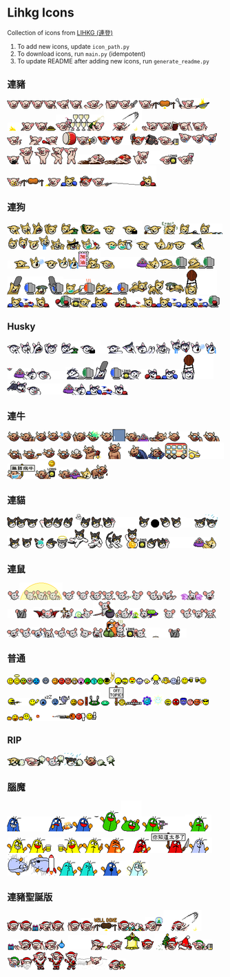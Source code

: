 # Lihkg Icons

Collection of icons from [LIHKG (連登)](https://lihkg.com/)

1. To add new icons, update `icon_path.py`
2. To download icons, run `main.py` (idempotent)
3. To update README after adding new icons, run `generate_readme.py`


## 連豬

![pig_smile](./assets/pig_smile.gif)![pig_hate](./assets/pig_hate.gif)![pig_smirk](./assets/pig_smirk.gif)![pig_hehe](./assets/pig_hehe.gif)![pig_mock](./assets/pig_mock.gif)![pig_clap](./assets/pig_clap.gif)![pig_sowhat](./assets/pig_sowhat.gif)![pig_bye](./assets/pig_bye.gif)![pig_cut](./assets/pig_cut.gif)![pig_cook](./assets/pig_cook.gif)![pig_fry](./assets/pig_fry.gif)![pig_fan](./assets/pig_fan.gif)![pig_peanut](./assets/pig_peanut.gif)![pig_wine_connect](./assets/pig_wine_connect.gif)![pig_whip_special](./assets/pig_whip_special.gif)![pig_shocked](./assets/pig_shocked.gif)![pig_read](./assets/pig_read.gif)![pig_heard](./assets/pig_heard.gif)![pig_nope](./assets/pig_nope.gif)![pig_pointing](./assets/pig_pointing.gif)![pig_argue](./assets/pig_argue.gif)![pig_drum](./assets/pig_drum.gif)![pig_speakerphone](./assets/pig_speakerphone.gif)![pig_sadNangry](./assets/pig_sadNangry.gif)![pig_angry](./assets/pig_angry.gif)![pig_knife](./assets/pig_knife.gif)![pig_arrested](./assets/pig_arrested.gif)![pig_upset](./assets/pig_upset.gif)![pig_wail](./assets/pig_wail.gif)![pig_wail2](./assets/pig_wail2.gif)![pig_wail3](./assets/pig_wail3.gif)![pig_sick](./assets/pig_sick.gif)![pig_dance](./assets/pig_dance.gif)![pig_dance2](./assets/pig_dance2.gif)![pig_dance3](./assets/pig_dance3.gif)![pig_dance4](./assets/pig_dance4.gif)![pig_dying](./assets/pig_dying.gif)![pig_surviving](./assets/pig_surviving.gif)![pig_free](./assets/pig_free.gif)![pig_lihkg](./assets/pig_lihkg.gif)![pig_wine](./assets/pig_wine.gif)![pig_cook_connect](./assets/pig_cook_connect.gif)![pig_knife_connect](./assets/pig_knife_connect.gif)![pig_whip_connect](./assets/pig_whip_connect.gif)

## 連狗

![dog_smile](./assets/dog_smile.gif)![dog_hehe](./assets/dog_hehe.gif)![dog_haha](./assets/dog_haha.gif)![dog_bye](./assets/dog_bye.gif)![dog_999](./assets/dog_999.gif)![dog_on_hold](./assets/dog_on_hold.gif)![dog_phone](./assets/dog_phone.gif)![dog_FBI](./assets/dog_FBI.gif)![dog_discover](./assets/dog_discover.gif)![dog_math](./assets/dog_math.gif)![dog_photo](./assets/dog_photo.gif)![dog_telescope](./assets/dog_telescope.gif)![dog_excited](./assets/dog_excited.gif)![dog_lick](./assets/dog_lick.gif)![dog_tasty](./assets/dog_tasty.gif)![dog_wet](./assets/dog_wet.gif)![dog_touch](./assets/dog_touch.gif)![dog_play](./assets/dog_play.gif)![dog_treat](./assets/dog_treat.gif)![dog_injection](./assets/dog_injection.gif)![dog_clean](./assets/dog_clean.gif)![dog_stop](./assets/dog_stop.gif)![dog_no](./assets/dog_no.gif)![dog_realized](./assets/dog_realized.gif)![dog_scare](./assets/dog_scare.gif)![dog_angry](./assets/dog_angry.gif)![dog_zzz](./assets/dog_zzz.gif)![dog_upset](./assets/dog_upset.gif)![dog_notcry](./assets/dog_notcry.gif)![dog_cry](./assets/dog_cry.gif)![dog_cheerup](./assets/dog_cheerup.gif)![dog_beg_connect](./assets/dog_beg_connect.gif)![dog_itdog0](./assets/dog_itdog0.gif)![dog_itdog1](./assets/dog_itdog1.gif)![dog_itdog2](./assets/dog_itdog2.gif)![dog_itdog3](./assets/dog_itdog3.gif)![dog_itdog4](./assets/dog_itdog4.gif)![dog_itdog5](./assets/dog_itdog5.gif)![dog_run](./assets/dog_run.gif)![dog_bark](./assets/dog_bark.gif)![dog_escape](./assets/dog_escape.gif)![dog_beat](./assets/dog_beat.gif)![dog_fight_connect](./assets/dog_fight_connect.gif)![dog_npc2](./assets/dog_npc2.gif)![dog_lihkg](./assets/dog_lihkg.gif)![dog_fight1](./assets/dog_fight1.gif)![dog_fight2](./assets/dog_fight2.gif)![dog_fight_connect2](./assets/dog_fight_connect2.gif)![dog_fight_connect3](./assets/dog_fight_connect3.gif)

## Husky

![husky_smile](./assets/husky_smile.gif)![husky_hehe](./assets/husky_hehe.gif)![husky_haha](./assets/husky_haha.gif)![husky_bye](./assets/husky_bye.gif)![husky_999](./assets/husky_999.gif)![husky_FBI](./assets/husky_FBI.gif)![husky_angry](./assets/husky_angry.gif)![husky_scare](./assets/husky_scare.gif)![husky_no](./assets/husky_no.gif)![husky_touch](./assets/husky_touch.gif)![husky_wet](./assets/husky_wet.gif)![husky_lick](./assets/husky_lick.gif)![husky_zzz](./assets/husky_zzz.gif)![husky_cry](./assets/husky_cry.gif)![husky_beg](./assets/husky_beg.gif)![husky_give](./assets/husky_give.gif)![husky_itdog1](./assets/husky_itdog1.gif)![husky_itdog2](./assets/husky_itdog2.gif)![husky_lihkg](./assets/husky_lihkg.gif)![husky_fight2](./assets/husky_fight2.gif)![husky_fight1](./assets/husky_fight1.gif)![husky_beat](./assets/husky_beat.gif)![husky_run](./assets/husky_run.gif)![husky_beg_connect](./assets/husky_beg_connect.gif)![husky_fight_connect](./assets/husky_fight_connect.gif)

## 連牛

![cow_smile](./assets/cow_smile.gif)![cow_hehe](./assets/cow_hehe.gif)![cow_sad](./assets/cow_sad.gif)![cow_sosad](./assets/cow_sosad.gif)![cow_sweat](./assets/cow_sweat.gif)![cow_bye](./assets/cow_bye.gif)![cow_hair](./assets/cow_hair.gif)![cow_sadbutsmile](./assets/cow_sadbutsmile.gif)![cow_door](./assets/cow_door.gif)![cow_grab](./assets/cow_grab.gif)![cow_no](./assets/cow_no.gif)![cow_sleep](./assets/cow_sleep.gif)![cow_plan](./assets/cow_plan.gif)![cow_scheme](./assets/cow_scheme.gif)![cow_arrogant](./assets/cow_arrogant.gif)![cow_cigar](./assets/cow_cigar.gif)![cow_wa](./assets/cow_wa.gif)![cow_unexpected](./assets/cow_unexpected.gif)![cow_ball](./assets/cow_ball.gif)![cow_medal](./assets/cow_medal.gif)![cow_power_special](./assets/cow_power_special.gif)![cow_sorry](./assets/cow_sorry.gif)![cow_arrr](./assets/cow_arrr.gif)![cow_bus_special](./assets/cow_bus_special.gif)![cow_car](./assets/cow_car.gif)![cow_linguistic](./assets/cow_linguistic.gif)![cow_lihkg](./assets/cow_lihkg.gif)![cow_grab_connect](./assets/cow_grab_connect.gif)![cow_crowd](./assets/cow_crowd.gif)

## 連貓

![cat_smile](./assets/cat_smile.gif)![cat_lick](./assets/cat_lick.gif)![cat_nap](./assets/cat_nap.gif)![cat_bye](./assets/cat_bye.gif)![cat_stare](./assets/cat_stare.gif)![cat_handup](./assets/cat_handup.gif)![cat_annoyed](./assets/cat_annoyed.gif)![cat_headache](./assets/cat_headache.gif)![cat_throw](./assets/cat_throw.gif)![cat_angry](./assets/cat_angry.gif)![cat_appear](./assets/cat_appear.gif)![cat_darkness](./assets/cat_darkness.gif)![cat_threat](./assets/cat_threat.gif)![cat_swipe](./assets/cat_swipe.gif)![cat_rain](./assets/cat_rain.gif)![cat_shaking](./assets/cat_shaking.gif)![cat_sneeze](./assets/cat_sneeze.gif)![cat_mask](./assets/cat_mask.gif)![cat_disappointed](./assets/cat_disappointed.gif)![cat_angel](./assets/cat_angel.gif)![cat_pussy1](./assets/cat_pussy1.gif)![cat_pussy2](./assets/cat_pussy2.gif)![cat_stretching](./assets/cat_stretching.gif)![cat_lucky](./assets/cat_lucky.gif)![cat_lihkg](./assets/cat_lihkg.gif)![cat_throw_connect](./assets/cat_throw_connect.gif)

## 連鼠

![mouse_smile](./assets/mouse_smile.gif)![mouse_miracle_special](./assets/mouse_miracle_special.gif)![mouse_yea](./assets/mouse_yea.gif)![mouse_ohyes](./assets/mouse_ohyes.gif)![mouse_bye](./assets/mouse_bye.gif)![mouse_fuck](./assets/mouse_fuck.gif)![mouse_short](./assets/mouse_short.gif)![mouse_there](./assets/mouse_there.gif)![mouse_tea](./assets/mouse_tea.gif)![mouse_cheer](./assets/mouse_cheer.gif)![mouse_cheerleading](./assets/mouse_cheerleading.gif)![mouse_love](./assets/mouse_love.gif)![mouse_vampire_special](./assets/mouse_vampire_special.gif)![mouse_coffin](./assets/mouse_coffin.gif)![mouse_cross](./assets/mouse_cross.gif)![mouse_crystalball](./assets/mouse_crystalball.gif)![mouse_potion](./assets/mouse_potion.gif)![mouse_solution](./assets/mouse_solution.gif)![mouse_gun](./assets/mouse_gun.gif)![mouse_medicine](./assets/mouse_medicine.gif)![mouse_how](./assets/mouse_how.gif)![mouse_what](./assets/mouse_what.gif)![mouse_scratching](./assets/mouse_scratching.gif)![mouse_ohno](./assets/mouse_ohno.gif)![mouse_notcry](./assets/mouse_notcry.gif)![mouse_cry](./assets/mouse_cry.gif)![mouse_cryalot](./assets/mouse_cryalot.gif)![mouse_tired](./assets/mouse_tired.gif)![mouse_blah](./assets/mouse_blah.gif)![mouse_sigh](./assets/mouse_sigh.gif)![mouse_annoyed](./assets/mouse_annoyed.gif)![mouse_rubbish](./assets/mouse_rubbish.gif)![mouse_lihkg](./assets/mouse_lihkg.gif)![mouse_vampire](./assets/mouse_vampire.gif)

## 普通

![normal_smile](./assets/normal_smile.gif)![normal_angel](./assets/normal_angel.gif)![normal_dead](./assets/normal_dead.gif)![normal_clown](./assets/normal_clown.gif)![normal_frown](./assets/normal_frown.gif)![normal_cry](./assets/normal_cry.gif)![normal_wink](./assets/normal_wink.gif)![normal_angry](./assets/normal_angry.gif)![normal_devil](./assets/normal_devil.gif)![normal_biggrin](./assets/normal_biggrin.gif)![normal_oh](./assets/normal_oh.gif)![normal_tongue](./assets/normal_tongue.gif)![normal_kiss](./assets/normal_kiss.gif)![normal_wonder](./assets/normal_wonder.gif)![normal_agree](./assets/normal_agree.gif)![normal_donno](./assets/normal_donno.gif)![normal_hehe](./assets/normal_hehe.gif)![normal_love](./assets/normal_love.gif)![normal_surprise](./assets/normal_surprise.gif)![normal_chicken](./assets/normal_chicken.gif)![normal_ass](./assets/normal_ass.gif)![normal_sosad](./assets/normal_sosad.gif)![normal_good](./assets/normal_good.gif)![normal_hoho](./assets/normal_hoho.gif)![normal_kill](./assets/normal_kill.gif)![normal_bye](./assets/normal_bye.gif)![normal_z](./assets/normal_z.gif)![normal_@](./assets/normal_@.gif)![normal_adore](./assets/normal_adore.gif)![normal_wonder2](./assets/normal_wonder2.gif)![normal_banghead](./assets/normal_banghead.gif)![normal_bouncer](./assets/normal_bouncer.gif)![normal_bouncy](./assets/normal_bouncy.gif)![normal_offtopic](./assets/normal_offtopic.gif)![normal_censored](./assets/normal_censored.gif)![normal_flowerface](./assets/normal_flowerface.gif)![normal_shocking](./assets/normal_shocking.gif)![normal_photo](./assets/normal_photo.gif)![normal_fire](./assets/normal_fire.gif)![normal_yipes](./assets/normal_yipes.gif)![normal_369](./assets/normal_369.gif)![normal_bomb](./assets/normal_bomb.gif)![normal_slick](./assets/normal_slick.gif)![normal_fuck](./assets/normal_fuck.gif)![normal_no](./assets/normal_no.gif)![normal_kill2](./assets/normal_kill2.gif)![normal_dislike](./assets/normal_dislike.gif)![normal_like](./assets/normal_like.gif)

## RIP

![rip_dog](./assets/rip_dog.gif)![rip_pig](./assets/rip_pig.gif)![rip_mouse](./assets/rip_mouse.gif)![rip_cat](./assets/rip_cat.gif)![rip_cow](./assets/rip_cow.gif)![rip_flower](./assets/rip_flower.gif)

## 腦魔

![lm2_abomb](./assets/lm2_abomb.gif)![lm2_noodles](./assets/lm2_noodles.gif)![lm2_lightbulb](./assets/lm2_lightbulb.gif)![lm2_spinning](./assets/lm2_spinning.gif)![lm2_bouncer](./assets/lm2_bouncer.gif)![lm2_kill](./assets/lm2_kill.gif)![lm2_shield](./assets/lm2_shield.gif)![lm2_hehe](./assets/lm2_hehe.gif)![lm2_beer](./assets/lm2_beer.gif)![lm2_no](./assets/lm2_no.gif)![lm2_shoot](./assets/lm2_shoot.gif)![lm2_saber](./assets/lm2_saber.gif)![lm2_danger](./assets/lm2_danger.gif)![lm2_go](./assets/lm2_go.gif)![lm2_drop](./assets/lm2_drop.gif)![lm2_rise](./assets/lm2_rise.gif)![lm2_kiss2](./assets/lm2_kiss2.gif)![lm2_kiss](./assets/lm2_kiss.gif)![lm2_selfdestruct](./assets/lm2_selfdestruct.gif)![lm2_shocking](./assets/lm2_shocking.gif)

## 連豬聖誕版

![pigxm_smile](./assets/pigxm_smile.gif)![pigxm_hehe](./assets/pigxm_hehe.gif)![pigxm_mock](./assets/pigxm_mock.gif)![pigxm_clap](./assets/pigxm_clap.gif)![pigxm_bye](./assets/pigxm_bye.gif)![pigxm_cook](./assets/pigxm_cook.gif)![pigxm_peanut](./assets/pigxm_peanut.gif)![pigxm_wine](./assets/pigxm_wine.gif)![pigxm_whip_special](./assets/pigxm_whip_special.gif)![pigxm_shocked](./assets/pigxm_shocked.gif)![pigxm_heard](./assets/pigxm_heard.gif)![pigxm_pointing](./assets/pigxm_pointing.gif)![pigxm_argue](./assets/pigxm_argue.gif)![pigxm_drum](./assets/pigxm_drum.gif)![pigxm_angry](./assets/pigxm_angry.gif)![pigxm_knife](./assets/pigxm_knife.gif)![pigxm_arrested](./assets/pigxm_arrested.gif)![pigxm_upset](./assets/pigxm_upset.gif)![pigxm_wail](./assets/pigxm_wail.gif)![pigxm_sick](./assets/pigxm_sick.gif)![pigxm_dance](./assets/pigxm_dance.gif)![pigxm_dance2](./assets/pigxm_dance2.gif)![pigxm_dance3](./assets/pigxm_dance3.gif)![pigxm_free](./assets/pigxm_free.gif)![pigxm_lihkg](./assets/pigxm_lihkg.gif)


